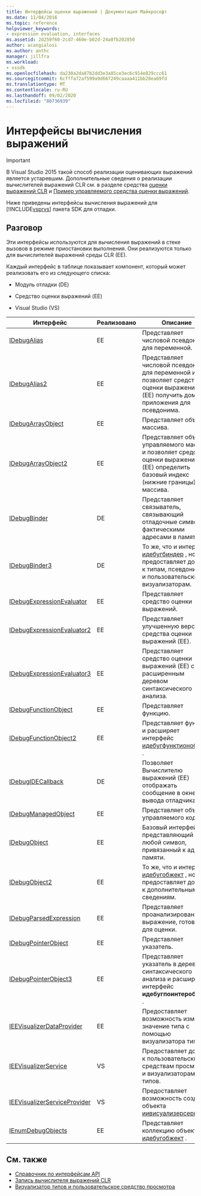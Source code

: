 ```yaml
---
title: Интерфейсы оценки выражений | Документация Майкрософт
ms.date: 11/04/2016
ms.topic: reference
helpviewer_keywords:
- expression evaluation, interfaces
ms.assetid: 2d259f60-2cd7-460e-b02d-24a8fb202850
author: acangialosi
ms.author: anthc
manager: jillfra
ms.workload:
- vssdk
ms.openlocfilehash: da230a2da87b2dd3e3a85ce3ec6c914e829ccc61
ms.sourcegitcommit: 6cfffa72af599a9d667249caaaa411bb28ea69fd
ms.translationtype: MT
ms.contentlocale: ru-RU
ms.lasthandoff: 09/02/2020
ms.locfileid: "80736939"
---
```

# <a name="expression-evaluation-interfaces"></a>Интерфейсы вычисления выражений
> [!IMPORTANT]
> В Visual Studio 2015 такой способ реализации оценивающих выражений является устаревшим. Дополнительные сведения о реализации вычислителей выражений CLR см. в разделе средства [оценки выражений CLR](https://github.com/Microsoft/ConcordExtensibilitySamples/wiki/CLR-Expression-Evaluators) и [Пример управляемого средства оценки выражений](https://github.com/Microsoft/ConcordExtensibilitySamples/wiki/Managed-Expression-Evaluator-Sample).

 Ниже приведены интерфейсы вычисления выражений для [!INCLUDE[vsprvs](../../../code-quality/includes/vsprvs_md.md)] пакета SDK для отладки.

## <a name="discussion"></a>Разговор
 Эти интерфейсы используются для вычисления выражений в стеке вызовов в режиме приостановки выполнения. Они реализуются только для вычислителей выражений среды CLR (EE).

 Каждый интерфейс в таблице показывает компонент, который может реализовать его из следующего списка:

- Модуль отладки (DE)

- Средство оценки выражений (EE)

- Visual Studio (VS)

|Интерфейс|Реализовано|Описание|
|---------------|--------------------|-----------------|
|[IDebugAlias](../../../extensibility/debugger/reference/idebugalias.md)|EE|Представляет числовой псевдоним для переменной.|
|[IDebugAlias2](../../../extensibility/debugger/reference/idebugalias2.md)|EE|Представляет числовой псевдоним для переменной и позволяет средству оценки выражений (EE) получить домен приложения для псевдонима.|
|[IDebugArrayObject](../../../extensibility/debugger/reference/idebugarrayobject.md)|EE|Представляет объект массива.|
|[IDebugArrayObject2](../../../extensibility/debugger/reference/idebugarrayobject2.md)|EE|Представляет объект управляемого массива и позволяет средству оценки выражений (EE) определить базовый индекс (нижние границы) для массива.|
|[IDebugBinder](../../../extensibility/debugger/reference/idebugbinder.md)|DE|Представляет связыватель, связывающий отладочные символы с фактическими адресами в памяти.|
|[IDebugBinder3](../../../extensibility/debugger/reference/idebugbinder3.md)|DE|То же, что и интерфейс [идебугбиндер](../../../extensibility/debugger/reference/idebugbinder.md) , но предоставляет доступ к типам, псевдонимам и пользовательским визуализаторам.|
|[IDebugExpressionEvaluator](../../../extensibility/debugger/reference/idebugexpressionevaluator.md)|EE|Представляет средство оценки выражений.|
|[IDebugExpressionEvaluator2](../../../extensibility/debugger/reference/idebugexpressionevaluator2.md)|EE|Представляет улучшенную версию средства оценки выражений (EE).|
|[IDebugExpressionEvaluator3](../../../extensibility/debugger/reference/idebugexpressionevaluator3.md)|EE|Представляет средство оценки выражений (EE) с расширенным деревом синтаксического анализа.|
|[IDebugFunctionObject](../../../extensibility/debugger/reference/idebugfunctionobject.md)|EE|Представляет функцию.|
|[IDebugFunctionObject2](../../../extensibility/debugger/reference/idebugfunctionobject2.md)|EE|Представляет функцию и расширяет интерфейс [идебугфунктионобжект](../../../extensibility/debugger/reference/idebugfunctionobject.md) .|
|[IDebugIDECallback](../../../extensibility/debugger/reference/idebugidecallback.md)|DE|Позволяет Вычислителю выражений (EE) отображать сообщение в окне вывода отладчика.|
|[IDebugManagedObject](../../../extensibility/debugger/reference/idebugmanagedobject.md)|EE|Представляет объект управляемого кода.|
|[IDebugObject](../../../extensibility/debugger/reference/idebugobject.md)|EE|Базовый интерфейс, представляющий любой символ, привязанный к адресу памяти.|
|[IDebugObject2](../../../extensibility/debugger/reference/idebugobject2.md)|EE|То же, что и интерфейс [идебугобжект](../../../extensibility/debugger/reference/idebugobject.md) , но предоставляет доступ к дополнительным сведениям.|
|[IDebugParsedExpression](../../../extensibility/debugger/reference/idebugparsedexpression.md)|EE|Представляет проанализированное выражение, готовое для оценки.|
|[IDebugPointerObject](../../../extensibility/debugger/reference/idebugpointerobject.md)|EE|Представляет указатель.|
|[IDebugPointerObject3](../../../extensibility/debugger/reference/idebugpointerobject3.md)|EE|Представляет указатель в дереве синтаксического анализа и расширяет интерфейс **идебугпоинтеробжект** .|
|[IEEVisualizerDataProvider](../../../extensibility/debugger/reference/ieevisualizerdataprovider.md)|EE|Предоставляет возможность изменять значение типа с помощью визуализатора типов.|
|[IEEVisualizerService](../../../extensibility/debugger/reference/ieevisualizerservice.md)|VS|Предоставляет доступ к пользовательским средствам просмотра и визуализаторам типов.|
|[IEEVisualizerServiceProvider](../../../extensibility/debugger/reference/ieevisualizerserviceprovider.md)|VS|Предоставляет возможность создания объекта [иивисуализерсервице](../../../extensibility/debugger/reference/ieevisualizerservice.md) .|
|[IEnumDebugObjects](../../../extensibility/debugger/reference/ienumdebugobjects.md)|EE|Представляет коллекцию объектов [идебугобжект](../../../extensibility/debugger/reference/idebugobject.md) .|

## <a name="see-also"></a>См. также
- [Справочник по интерфейсам API](../../../extensibility/debugger/reference/api-reference-visual-studio-debugging.md)
- [Запись вычислителя выражений CLR](../../../extensibility/debugger/writing-a-common-language-runtime-expression-evaluator.md)
- [Визуализатор типов и пользовательское средство просмотра](../../../extensibility/debugger/type-visualizer-and-custom-viewer.md)
